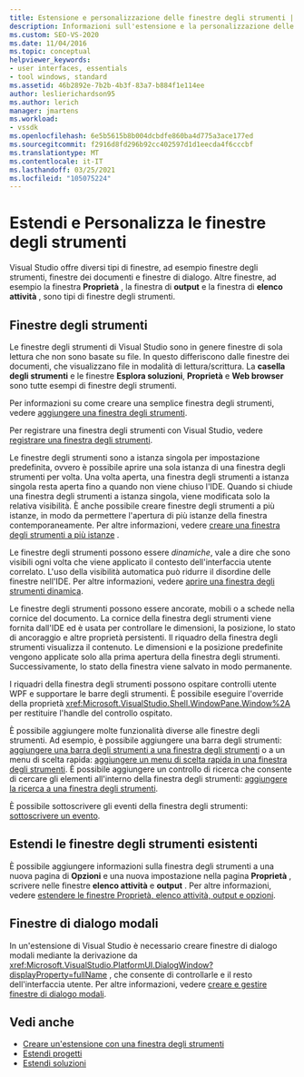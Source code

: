 ```yaml
---
title: Estensione e personalizzazione delle finestre degli strumenti | Microsoft Docs
description: Informazioni sull'estensione e la personalizzazione delle finestre degli strumenti fornite da Visual Studio, tra cui il Finestra Proprietà, la finestra di output e la finestra di Elenco attività.
ms.custom: SEO-VS-2020
ms.date: 11/04/2016
ms.topic: conceptual
helpviewer_keywords:
- user interfaces, essentials
- tool windows, standard
ms.assetid: 46b2892e-7b2b-4b3f-83a7-b884f1e114ee
author: leslierichardson95
ms.author: lerich
manager: jmartens
ms.workload:
- vssdk
ms.openlocfilehash: 6e5b5615b8b004dcbdfe860ba4d775a3ace177ed
ms.sourcegitcommit: f2916d8fd296b92cc402597d1d1eecda4f6cccbf
ms.translationtype: MT
ms.contentlocale: it-IT
ms.lasthandoff: 03/25/2021
ms.locfileid: "105075224"
---
```

# <a name="extend-and-customize-tool-windows"></a>Estendi e Personalizza le finestre degli strumenti
Visual Studio offre diversi tipi di finestre, ad esempio finestre degli strumenti, finestre dei documenti e finestre di dialogo. Altre finestre, ad esempio la finestra **Proprietà** , la finestra di **output** e la finestra di **elenco attività** , sono tipi di finestre degli strumenti.

## <a name="tool-windows"></a>Finestre degli strumenti
 Le finestre degli strumenti di Visual Studio sono in genere finestre di sola lettura che non sono basate su file. In questo differiscono dalle finestre dei documenti, che visualizzano file in modalità di lettura/scrittura. La **casella degli strumenti** e le finestre **Esplora soluzioni**, **Proprietà** e **Web browser** sono tutte esempi di finestre degli strumenti.

 Per informazioni su come creare una semplice finestra degli strumenti, vedere [aggiungere una finestra degli strumenti](../extensibility/adding-a-tool-window.md).

 Per registrare una finestra degli strumenti con Visual Studio, vedere [registrare una finestra degli strumenti](../extensibility/registering-a-tool-window.md).

 Le finestre degli strumenti sono a istanza singola per impostazione predefinita, ovvero è possibile aprire una sola istanza di una finestra degli strumenti per volta. Una volta aperta, una finestra degli strumenti a istanza singola resta aperta fino a quando non viene chiuso l'IDE. Quando si chiude una finestra degli strumenti a istanza singola, viene modificata solo la relativa visibilità. È anche possibile creare finestre degli strumenti a più istanze, in modo da permettere l'apertura di più istanze della finestra contemporaneamente. Per altre informazioni, vedere [creare una finestra degli strumenti a più istanze](../extensibility/creating-a-multi-instance-tool-window.md) .

 Le finestre degli strumenti possono essere *dinamiche*, vale a dire che sono visibili ogni volta che viene applicato il contesto dell'interfaccia utente correlato. L'uso della visibilità automatica può ridurre il disordine delle finestre nell'IDE. Per altre informazioni, vedere [aprire una finestra degli strumenti dinamica](../extensibility/opening-a-dynamic-tool-window.md).

 Le finestre degli strumenti possono essere ancorate, mobili o a schede nella cornice del documento. La cornice della finestra degli strumenti viene fornita dall'IDE ed è usata per controllare le dimensioni, la posizione, lo stato di ancoraggio e altre proprietà persistenti. Il riquadro della finestra degli strumenti visualizza il contenuto. Le dimensioni e la posizione predefinite vengono applicate solo alla prima apertura della finestra degli strumenti. Successivamente, lo stato della finestra viene salvato in modo permanente.

 I riquadri della finestra degli strumenti possono ospitare controlli utente WPF e supportare le barre degli strumenti. È possibile eseguire l'override della proprietà <xref:Microsoft.VisualStudio.Shell.WindowPane.Window%2A> per restituire l'handle del controllo ospitato.

 È possibile aggiungere molte funzionalità diverse alle finestre degli strumenti. Ad esempio, è possibile aggiungere una barra degli strumenti: [aggiungere una barra degli strumenti a una finestra degli strumenti](../extensibility/adding-a-toolbar-to-a-tool-window.md) o a un menu di scelta rapida: [aggiungere un menu di scelta rapida in una finestra degli strumenti](../extensibility/adding-a-shortcut-menu-in-a-tool-window.md). È possibile aggiungere un controllo di ricerca che consente di cercare gli elementi all'interno della finestra degli strumenti: [aggiungere la ricerca a una finestra degli strumenti](../extensibility/adding-search-to-a-tool-window.md).

 È possibile sottoscrivere gli eventi della finestra degli strumenti: [sottoscrivere un evento](../extensibility/subscribing-to-an-event.md).

## <a name="extend-existing-tool-windows"></a>Estendi le finestre degli strumenti esistenti
 È possibile aggiungere informazioni sulla finestra degli strumenti a una nuova pagina di **Opzioni** e una nuova impostazione nella pagina **Proprietà** , scrivere nelle finestre **elenco attività** e **output** . Per altre informazioni, vedere [estendere le finestre Proprietà, elenco attività, output e opzioni](../extensibility/extending-the-properties-task-list-output-and-options-windows.md).

## <a name="modal-dialog-boxes"></a>Finestre di dialogo modali
 In un'estensione di Visual Studio è necessario creare finestre di dialogo modali mediante la derivazione da <xref:Microsoft.VisualStudio.PlatformUI.DialogWindow?displayProperty=fullName> , che consente di controllarle e il resto dell'interfaccia utente. Per altre informazioni, vedere [creare e gestire finestre di dialogo modali](../extensibility/creating-and-managing-modal-dialog-boxes.md).

## <a name="see-also"></a>Vedi anche
- [Creare un'estensione con una finestra degli strumenti](../extensibility/creating-an-extension-with-a-tool-window.md)
- [Estendi progetti](../extensibility/extending-projects.md)
- [Estendi soluzioni](../extensibility/extending-solutions.md)

